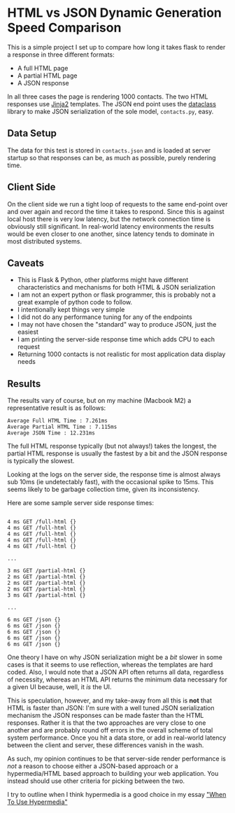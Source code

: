 # HTML vs JSON Dynamic Generation Speed Comparison

This is a simple project I set up to compare how long it takes flask to render a response in three different
formats:

* A full HTML page
* A partial HTML page
* A JSON response

In all three cases the page is rendering 1000 contacts.  The two HTML responses use 
[Jinja2](https://jinja.palletsprojects.com/en/2.10.x/) templates.  The JSON end point uses the
[dataclass](https://docs.python.org/3/library/dataclasses.html) library to make JSON serialization of the
sole model, `contacts.py`, easy.

## Data Setup

The data for this test is stored in `contacts.json` and is loaded at server startup so that responses can
be, as much as possible, purely rendering time.

## Client Side

On the client side we run a tight loop of requests to the same end-point over and over again and record
the time it takes to respond.  Since this is against local host there is very low latency, but the network
connection time is obviously still significant.  In real-world latency environments the results would be
even closer to one another, since latency tends to dominate in most distributed systems.

## Caveats

* This is Flask & Python, other platforms might have different characteristics and mechanisms for both HTML & JSON serialization 
* I am not an expert python or flask programmer, this is probably not a great example of python code to follow.
* I intentionally kept things very simple
* I did not do any performance tuning for any of the endpoints
* I may not have chosen the "standard" way to produce JSON, just the easiest
* I am printing the server-side response time which adds CPU to each request
* Returning 1000 contacts is not realistic for most application data display needs

## Results

The results vary of course, but on my machine (Macbook M2) a representative result is as follows:

```
Average Full HTML Time : 7.261ms
Average Partial HTML Time : 7.115ms
Average JSON Time : 12.231ms
```

The full HTML response typically (but not always!) takes the longest, the partial HTML response is usually the
fastest by a bit and the JSON response is typically the slowest.

Looking at the logs on the server side, the response time is almost always sub 10ms (ie undetectably fast), with the 
occasional spike to 15ms.  This seems likely to be garbage collection time, given its inconsistency.

Here are some sample server side response times:

```

4 ms GET /full-html {}
4 ms GET /full-html {}
4 ms GET /full-html {}
4 ms GET /full-html {}
4 ms GET /full-html {}

...

3 ms GET /partial-html {}
2 ms GET /partial-html {}
2 ms GET /partial-html {}
2 ms GET /partial-html {}
3 ms GET /partial-html {}

...

6 ms GET /json {}
6 ms GET /json {}
6 ms GET /json {}
6 ms GET /json {}
6 ms GET /json {}
```

One theory I have on why JSON serialization might
be a _bit_ slower in some cases is that it seems to use reflection, whereas the templates are hard coded.  Also, I would
note that a JSON API often returns all data, regardless of necessity, whereas an HTML API returns the minimum data necessary
for a given UI because, well, it _is_ the UI.

This is speculation, however, and my take-away from all this is **not** that HTML is faster than JSON: I'm sure with a 
well tuned JSON serialization mechanism the JSON responses can be made faster than the HTML responses.  Rather it is that the two approaches are very close 
to one another and are probably round off errors in the overall scheme of total system performance.  Once you hit a data store, or add 
in real-world latency between the client and server, these differences vanish in the wash.

As such, my opinion continues to be that server-side render performance is _not_ a reason to choose either a JSON-based approach
or a hypermedia/HTML based approach to building your web application.  You instead should use other criteria for picking between the two.

I try to outline when I think hypermedia is a good choice in my essay ["When To Use Hypermedia"](https://htmx.org/essays/when-to-use-hypermedia/)